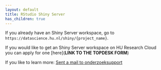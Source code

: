 ```yaml
---
layout: default
title: RStudio Shiny Server
has_children: true  
---
```


If you already have an Shiny Server workspace, go to `https://datascience.hu.nl/shiny/{project_name}`.

If you would like to get an Shiny Server workspace on HU Research Cloud you can apply for one [here](**LINK TO THE TOPDESK FORM**)

If you like to learn more: [Sent a mail to onderzoeksupport](onderzoeksupport@hu.nl)